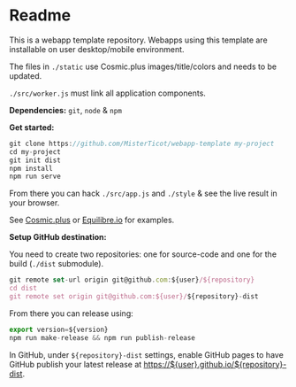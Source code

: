 # Readme

This is a webapp template repository. Webapps using this template are
installable on user desktop/mobile environment.

The files in `./static` use Cosmic.plus images/title/colors and needs to be
updated.

`./src/worker.js` must link all application components.

**Dependencies:** `git`, `node` & `npm`

**Get started:**

```js
git clone https://github.com/MisterTicot/webapp-template my-project
cd my-project
git init dist
npm install
npm run serve
```

From there you can hack `./src/app.js` and `./style` & see the live result in
your browser.

See [Cosmic.plus](https://github.com/cosmic-plus/webappp-cosmic-plus) or
[Equilibre.io](https://github.com/cosmic-plus/webapp-equilibre-io) for examples.

**Setup GitHub destination:**

You need to create two repositories: one for source-code and one for the build
(`./dist` submodule).

```js
git remote set-url origin git@github.com:${user}/${repository}
cd dist
git remote set origin git@github.com:${user}/${repository}-dist
```


From there you can release using:

```js
export version=${version}
npm run make-release && npm run publish-release
```

In GitHub, under `${repository}-dist` settings, enable GitHub pages to have
GitHub publish your latest release at
<https://${user}.github.io/${repository}-dist>.
